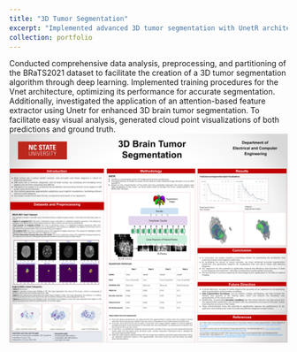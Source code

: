 ```yaml
---
title: "3D Tumor Segmentation"
excerpt: "Implemented advanced 3D tumor segmentation with UnetR architecture, leveraging a fusion of ViT and Unet for enhanced tumor class localization. Visualized and rendered the algorithm's predictions in three dimensions for comprehensive analysis.<br/><img src='/images/500x300.png'>"
collection: portfolio
---
```


Conducted comprehensive data analysis, preprocessing, and partitioning of the BRaTS2021 dataset to facilitate the creation of a 3D tumor segmentation algorithm through deep learning. Implemented training procedures for the Vnet architecture, optimizing its performance for accurate segmentation. Additionally, investigated the application of an attention-based feature extractor using Unetr for enhanced 3D brain tumor segmentation. To facilitate easy visual analysis, generated cloud point visualizations of both predictions and ground truth.
![Model Predictions of the Tumor sub-regions](/images/3d_tumor_segmentation.png)


